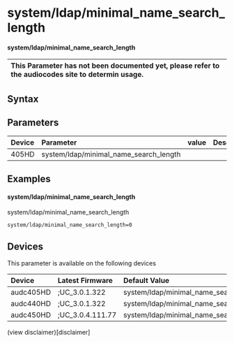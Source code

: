 ﻿---
description: system/ldap/minimal_name_search_length
search: false
---

# system/ldap/minimal_name_search_length

#### system/ldap/minimal_name_search_length


| This Parameter has not been documented yet, please refer to the audiocodes site to determin usage.  | 
| :--- |

## Syntax

## Parameters
|Device|Parameter|value|Description|
|:---|:---|:---|:---|
| 405HD | system/ldap/minimal_name_search_length |  |  |

## Examples
#### system/ldap/minimal_name_search_length

system/ldap/minimal_name_search_length

```
system/ldap/minimal_name_search_length=0
```

## Devices
This parameter is available on the following devices

| Device | Latest Firmware | Default Value |
|:---|:---|:---|
| audc405HD | ;UC_3.0.1.322 | system/ldap/minimal_name_search_length=0 
| audc440HD | ;UC_3.0.1.322 | system/ldap/minimal_name_search_length=0 
| audc450HD | ;UC_3.0.4.111.77 | system/ldap/minimal_name_search_length=0 

(view disclaimer)[disclaimer]
